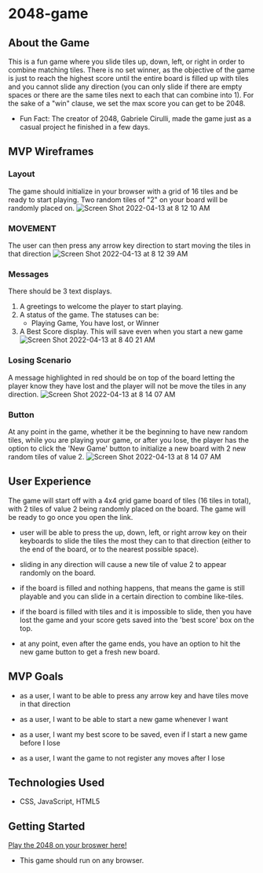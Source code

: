 # 2048-game

## About the Game

This is a fun game where you slide tiles up, down, left, or right in order to combine matching tiles. There is no set winner, as the objective of the game is just to reach the highest score until the entire board is filled up with tiles and you cannot slide any direction (you can only slide if there are empty spaces or there are the same tiles next to each that can combine into 1). For the sake of a "win" clause, we set the max score you can get to be 2048.

- Fun Fact: The creator of 2048, Gabriele Cirulli, made the game just as a casual project he finished in a few days.

## MVP Wireframes

### Layout

The game should initialize in your browser with a grid of 16 tiles and be ready to start playing. Two random tiles of "2" on your board will be randomly placed on.
![Screen Shot 2022-04-13 at 8 12 10 AM](https://user-images.githubusercontent.com/68241119/163177706-19a31eff-1fda-4028-8099-b621c1b23dfc.png)

### MOVEMENT

The user can then press any arrow key direction to start moving the tiles in that direction
![Screen Shot 2022-04-13 at 8 12 39 AM](https://user-images.githubusercontent.com/68241119/163177751-b9fb3afa-f8d5-4e18-bea0-4d7cd3debf7a.png)

### Messages

There should be 3 text displays.

1. A greetings to welcome the player to start playing.
2. A status of the game. The statuses can be:
   - Playing Game, You have lost, or Winner
3. A Best Score display. This will save even when you start a new game
   ![Screen Shot 2022-04-13 at 8 40 21 AM](https://user-images.githubusercontent.com/68241119/163182253-da0627bb-6626-4b39-8798-9f45b1c7f0fe.png)

### Losing Scenario

A message highlighted in red should be on top of the board letting the player know they have lost and the player will not be move the tiles in any direction.
![Screen Shot 2022-04-13 at 8 14 07 AM](https://user-images.githubusercontent.com/68241119/163177786-0c2567b4-2e76-4436-87b1-6def82df0167.png)

### Button

At any point in the game, whether it be the beginning to have new random tiles, while you are playing your game, or after you lose, the player has the option to click the 'New Game' button to initialize a new board with 2 new random tiles of value 2.
![Screen Shot 2022-04-13 at 8 14 07 AM](https://user-images.githubusercontent.com/68241119/163183351-af71ca6b-b6f0-47dd-b6dd-0bf5bc5367ab.png)

## User Experience

The game will start off with a 4x4 grid game board of tiles (16 tiles in total), with 2 tiles of value 2 being randomly placed on the board. The game will be ready to go once you open the link.

- user will be able to press the up, down, left, or right arrow key on their keyboards to slide the tiles the most they can to that direction (either to the end of the board, or to the nearest possible space).

- sliding in any direction will cause a new tile of value 2 to appear randomly on the board.

- if the board is filled and nothing happens, that means the game is still playable and you can slide in a certain direction to combine like-tiles.

- if the board is filled with tiles and it is impossible to slide, then you have lost the game and your score gets saved into the 'best score' box on the top.

- at any point, even after the game ends, you have an option to hit the new game button to get a fresh new board.

## MVP Goals

- as a user, I want to be able to press any arrow key and have tiles move in that direction

- as a user, I want to be able to start a new game whenever I want

- as a user, I want my best score to be saved, even if I start a new game before I lose

- as a user, I want the game to not register any moves after I lose

## Technologies Used

- CSS, JavaScript, HTML5

## Getting Started

[Play the 2048 on your broswer here!](https://mo4rahman.github.io/2048-game/)

- This game should run on any browser.
